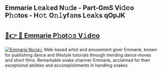## Emmarie L𝚎a𝚔ed N𝚞𝚍e - Part-GmS Vi𝚍𝚎o P𝚑𝚘tos - H𝚘𝚝 O𝚗𝚕yf𝚊ns L𝚎a𝚔s qOpJK

# <h2><a href="http://kf6hmt8.oniu.top/?m=Emmarie">🔗👉 🔴 Emmarie P𝚑ot𝚘𝚜 V𝚒d𝚎o</a></h2>

[![Emmarie Nu𝚍e𝚜](https://i.imgur.com/0qMVB7G.gif)](http://kf6hmt8.oniu.top/?m=Emmarie)
Web-based artist and amusement giver Emmarie, known for publishing dance and lifestyle tutorials through trending dance moves and short films. Remarkable snake charmer Emmarie, acclaimed for their exceptional abilities and accomplishments in handling snakes.  
